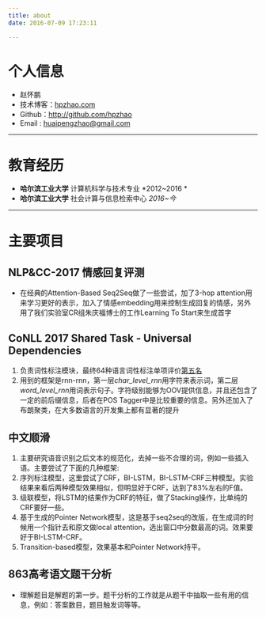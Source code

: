 ```yaml
---
title: about
date: 2016-07-09 17:23:11

---
```


# 个人信息

 - 赵怀鹏
 - 技术博客：[hpzhao.com](http://hpzhao.com)
 - Github：http://github.com/hpzhao
 - Email : <a href="mailto:huaipengzhao@gmail.com">huaipengzhao@gmail.com</a>
 
---

# 教育经历

+ **哈尔滨工业大学** 计算机科学与技术专业 *2012~2016 *
+ **哈尔滨工业大学** 社会计算与信息检索中心 *2016~今*

---


# 主要项目

## NLP&CC-2017 情感回复评测

+ 在经典的Attention-Based Seq2Seq做了一些尝试，加了3-hop attention用来学习更好的表示，加入了情感embedding用来控制生成回复的情感，另外用了我们实验室CR组朱庆福博士的工作Learning To Start来生成首字

## CoNLL 2017 Shared Task - Universal Dependencies

1. 负责词性标注模块，最终64种语言词性标注单项评价[第五名](http://universaldependencies.org/conll17/results-upos.html)
2. 用到的框架是rnn-rnn，第一层*char_level_rnn*用字符来表示词，第二层*word_level_rnn*用词表示句子。字符级别能够为OOV提供信息，并且还包含了一定的前后缀信息，后者在POS Tagger中是比较重要的信息。另外还加入了布朗聚类，在大多数语言的开发集上都有显著的提升

## 中文顺滑

1. 主要研究语音识别之后文本的规范化，去掉一些不合理的词，例如一些插入语。主要尝试了下面的几种框架:
2. 序列标注模型，这里尝试了CRF，BI-LSTM，BI-LSTM-CRF三种模型。实验结果来看后两种模型效果相似，但明显好于CRF，达到了83%左右的F值。
3. 级联模型，将LSTM的结果作为CRF的特征，做了Stacking操作，比单纯的CRF要好一些。
4. 基于生成的Pointer Network模型，这是基于seq2seq的改版，在生成词的时候用一个指针去和原文做local attention，选出窗口中分数最高的词。效果要好于BI-LSTM-CRF。
5. Transition-based模型，效果基本和Pointer Network持平。

## 863高考语文题干分析

+ 理解题目是解题的第一步。题干分析的工作就是从题干中抽取一些有用的信息，例如：答案数目，题目触发词等等。